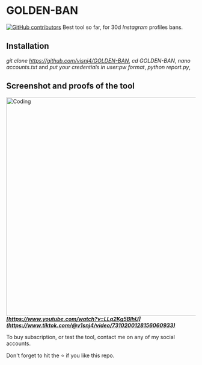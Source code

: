 # GOLDEN-BAN

[![GitHub contributors](https://img.shields.io/github/contributors/themlphdstudent/awesome-github-profile-readme-templates.svg?color=blue)](https://github.com/durgeshsamariya/awesome-github-profile-readme-templates/network)
Best tool so far, for 30d *Instagram* profiles bans.

## Installation

*git clone https://github.com/visnj4/GOLDEN-BAN*,
*cd GOLDEN-BAN*,
*nano accounts.txt* and *put your credentials in user:pw format*,
*python report.py*,

## Screenshot and proofs of the tool

<img align="right" alt="Coding" width="580" src="https://i.postimg.cc/ZYvknpkP/Screenshot-from-2023-12-07-20-36-12.png">

***[https://www.youtube.com/watch?v=LLq2Kg5BlhU](https://www.tiktok.com/@v1snj4/video/7310200128156060933)***

To buy subscription, or test the tool, contact me on any of my social accounts.

Don't forget to hit the :star: if you like this repo.
